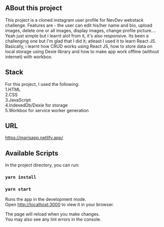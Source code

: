 ## ABout this project

This project is a cloned instagram user profile for NevDev webstack challenge. Features are - the user can edit his/her name and bio, upload images, delete one or all images, display images, change profile picture.... Yeah just simple but i learnt alot from it, it's also responsive. Its been a challenging one but I'm glad that I did it; atleast I used it to learn React JS. Basically, i learnt how CRUD works using React JS, how to store data on local storage using Dexie library and how to make app work offline (without internet) with workbox. 

## Stack

For this project, I used the following:\
1.HTML\
2.CSS\
3.JavaScript\
4.IndexedDb/Dexie for storage\
5.Workbox for service worker generation

## URL

https://marisapp.netlify.app/


## Available Scripts

In the project directory, you can run:
### `yarn install`
### `yarn start`

Runs the app in the development mode.\
Open [http://localhost:3000](http://localhost:3000) to view it in your browser.

The page will reload when you make changes.\
You may also see any lint errors in the console.

